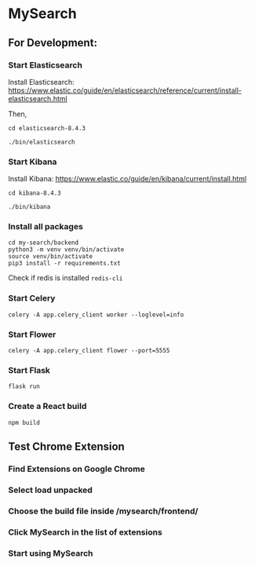 # MySearch

## For Development:

### Start Elasticsearch

Install Elasticsearch: https://www.elastic.co/guide/en/elasticsearch/reference/current/install-elasticsearch.html

Then,
```
cd elasticsearch-8.4.3

./bin/elasticsearch
```

### Start Kibana

Install Kibana: https://www.elastic.co/guide/en/kibana/current/install.html

```
cd kibana-8.4.3

./bin/kibana
```

### Install all packages

```
cd my-search/backend
python3 -m venv venv/bin/activate
source venv/bin/activate
pip3 install -r requirements.txt
```

Check if redis is installed
```redis-cli```

### Start Celery
```
celery -A app.celery_client worker --loglevel=info
```

### Start Flower
```
celery -A app.celery_client flower --port=5555
```

### Start Flask
```
flask run
```

### Create a React build
```
npm build
```


## Test Chrome Extension

### Find Extensions on Google Chrome
### Select load unpacked
### Choose the build file inside /mysearch/frontend/
### Click MySearch in the list of extensions
### Start using MySearch
